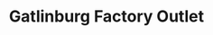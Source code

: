 ---
title: "Gatlinburg Factory Outlet"
url: /gatlinburg/gatlinburg-factory-outlet/
shop: Kleidung
---